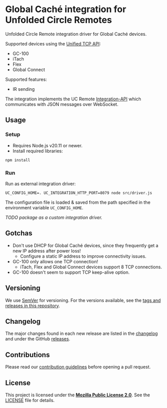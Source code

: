 # Global Caché integration for Unfolded Circle Remotes

Unfolded Circle Remote integration driver for Global Caché devices.

Supported devices using the [Unified TCP API](https://www.globalcache.com/files/docs/api-gc-unifiedtcp.pdf):
- GC-100
- iTach
- Flex
- Global Connect

Supported features:
- IR sending

The integration implements the UC Remote [Integration-API](https://github.com/unfoldedcircle/core-api) which
communicates with JSON messages over WebSocket.

## Usage
### Setup

- Requires Node.js v20.11 or newer.
- Install required libraries:

```shell
npm install
```

### Run

Run as external integration driver: 
```shell
UC_CONFIG_HOME=. UC_INTEGRATION_HTTP_PORT=8079 node src/driver.js
```

The configuration file is loaded & saved from the path specified in the environment variable `UC_CONFIG_HOME`.

_TODO package as a custom integration driver._

## Gotchas

- Don't use DHCP for Global Caché devices, since they frequently get a new IP address after power loss!
  - Configure a static IP address to improve connectivity issues.
- GC-100 only allows one TCP connection!
  - iTach, Flex and Global Connect devices support 8 TCP connections.
- GC-100 doesn't seem to support TCP keep-alive option. 

## Versioning

We use [SemVer](http://semver.org/) for versioning. For the versions available, see the
[tags and releases in this repository](https://github.com/unfoldedcircle/integration-appletv/releases).

## Changelog

The major changes found in each new release are listed in the [changelog](CHANGELOG.md)
and under the GitHub [releases](https://github.com/unfoldedcircle/integration-globalcache/releases).

## Contributions

Please read our [contribution guidelines](CONTRIBUTING.md) before opening a pull request.

## License

This project is licensed under the [**Mozilla Public License 2.0**](https://choosealicense.com/licenses/mpl-2.0/).
See the [LICENSE](LICENSE) file for details.
